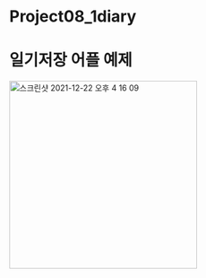 # Project08_1diary

# 일기저장 어플 예제

<img width="335" alt="스크린샷 2021-12-22 오후 4 16 09" src="https://user-images.githubusercontent.com/88240177/147051452-979f07bb-e18d-4ea5-86a8-2e0872f50d5e.png">
